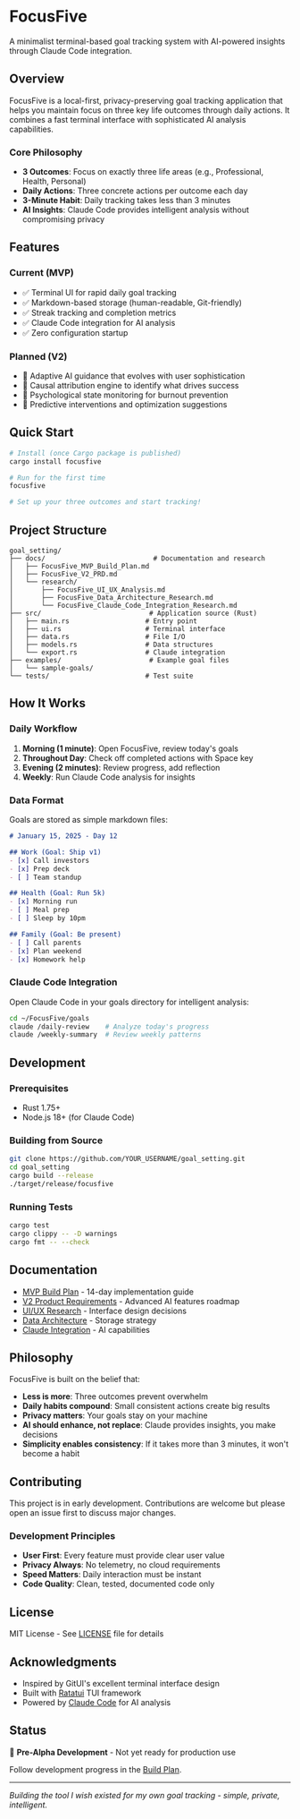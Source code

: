 # FocusFive

A minimalist terminal-based goal tracking system with AI-powered insights through Claude Code integration.

## Overview

FocusFive is a local-first, privacy-preserving goal tracking application that helps you maintain focus on three key life outcomes through daily actions. It combines a fast terminal interface with sophisticated AI analysis capabilities.

### Core Philosophy
- **3 Outcomes**: Focus on exactly three life areas (e.g., Professional, Health, Personal)
- **Daily Actions**: Three concrete actions per outcome each day
- **3-Minute Habit**: Daily tracking takes less than 3 minutes
- **AI Insights**: Claude Code provides intelligent analysis without compromising privacy

## Features

### Current (MVP)
- ✅ Terminal UI for rapid daily goal tracking
- ✅ Markdown-based storage (human-readable, Git-friendly)
- ✅ Streak tracking and completion metrics
- ✅ Claude Code integration for AI analysis
- ✅ Zero configuration startup

### Planned (V2)
- 🔄 Adaptive AI guidance that evolves with user sophistication
- 🔄 Causal attribution engine to identify what drives success
- 🔄 Psychological state monitoring for burnout prevention
- 🔄 Predictive interventions and optimization suggestions

## Quick Start

```bash
# Install (once Cargo package is published)
cargo install focusfive

# Run for the first time
focusfive

# Set up your three outcomes and start tracking!
```

## Project Structure

```
goal_setting/
├── docs/                           # Documentation and research
│   ├── FocusFive_MVP_Build_Plan.md
│   ├── FocusFive_V2_PRD.md
│   └── research/
│       ├── FocusFive_UI_UX_Analysis.md
│       ├── FocusFive_Data_Architecture_Research.md
│       └── FocusFive_Claude_Code_Integration_Research.md
├── src/                           # Application source (Rust)
│   ├── main.rs                   # Entry point
│   ├── ui.rs                     # Terminal interface
│   ├── data.rs                   # File I/O
│   ├── models.rs                 # Data structures
│   └── export.rs                 # Claude integration
├── examples/                      # Example goal files
│   └── sample-goals/
└── tests/                        # Test suite
```

## How It Works

### Daily Workflow
1. **Morning (1 minute)**: Open FocusFive, review today's goals
2. **Throughout Day**: Check off completed actions with Space key
3. **Evening (2 minutes)**: Review progress, add reflection
4. **Weekly**: Run Claude Code analysis for insights

### Data Format
Goals are stored as simple markdown files:
```markdown
# January 15, 2025 - Day 12

## Work (Goal: Ship v1)
- [x] Call investors
- [x] Prep deck  
- [ ] Team standup

## Health (Goal: Run 5k)
- [x] Morning run
- [ ] Meal prep
- [ ] Sleep by 10pm

## Family (Goal: Be present)
- [ ] Call parents
- [x] Plan weekend
- [x] Homework help
```

### Claude Code Integration
Open Claude Code in your goals directory for intelligent analysis:
```bash
cd ~/FocusFive/goals
claude /daily-review    # Analyze today's progress
claude /weekly-summary  # Review weekly patterns
```

## Development

### Prerequisites
- Rust 1.75+ 
- Node.js 18+ (for Claude Code)

### Building from Source
```bash
git clone https://github.com/YOUR_USERNAME/goal_setting.git
cd goal_setting
cargo build --release
./target/release/focusfive
```

### Running Tests
```bash
cargo test
cargo clippy -- -D warnings
cargo fmt -- --check
```

## Documentation

- [MVP Build Plan](docs/FocusFive_MVP_Build_Plan.md) - 14-day implementation guide
- [V2 Product Requirements](docs/FocusFive_V2_PRD.md) - Advanced AI features roadmap
- [UI/UX Research](docs/research/FocusFive_UI_UX_Analysis.md) - Interface design decisions
- [Data Architecture](docs/research/FocusFive_Data_Architecture_Research.md) - Storage strategy
- [Claude Integration](docs/research/FocusFive_Claude_Code_Integration_Research.md) - AI capabilities

## Philosophy

FocusFive is built on the belief that:
- **Less is more**: Three outcomes prevent overwhelm
- **Daily habits compound**: Small consistent actions create big results  
- **Privacy matters**: Your goals stay on your machine
- **AI should enhance, not replace**: Claude provides insights, you make decisions
- **Simplicity enables consistency**: If it takes more than 3 minutes, it won't become a habit

## Contributing

This project is in early development. Contributions are welcome but please open an issue first to discuss major changes.

### Development Principles
- **User First**: Every feature must provide clear user value
- **Privacy Always**: No telemetry, no cloud requirements
- **Speed Matters**: Daily interaction must be instant
- **Code Quality**: Clean, tested, documented code only

## License

MIT License - See [LICENSE](LICENSE) file for details

## Acknowledgments

- Inspired by GitUI's excellent terminal interface design
- Built with [Ratatui](https://github.com/ratatui-org/ratatui) TUI framework
- Powered by [Claude Code](https://github.com/anthropics/claude-code) for AI analysis

## Status

🚧 **Pre-Alpha Development** - Not yet ready for production use

Follow development progress in the [Build Plan](docs/FocusFive_MVP_Build_Plan.md).

---

*Building the tool I wish existed for my own goal tracking - simple, private, intelligent.*